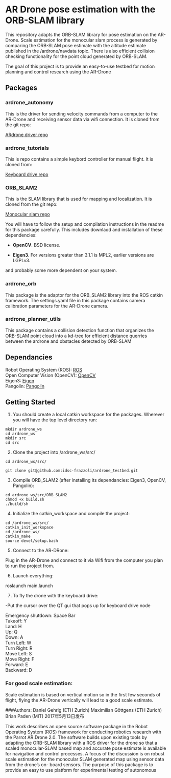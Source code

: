 # AR Drone pose estimation with the ORB-SLAM library
This repository adapts the ORB-SLAM library for pose estimation on the AR-Drone. Scale estimation for the monocular slam process is generated by comparing the ORB-SLAM pose estimate with the altitude estimate published in the /ardrone/navdata topic. There is also efficient collision checking functionality for the point cloud generated by ORB-SLAM. 

The goal of this project is to provide an easy-to-use testbed for motion planning and control research using the AR-Drone
## Packages

### ardrone_autonomy
This is the driver for sending velocity commands from a computer to the AR-Drone and receiving sensor data via wifi connection. It is cloned from the git repo:

[ARdrone driver repo](https://github.com/AutonomyLab/ardrone_autonomy) 

### ardrone_tutorials
This is repo contains a simple keybord controller for manual flight. It is cloned from:

[Keyboard drive repo](https://github.com/mikehamer/ardrone_tutorials)

### ORB_SLAM2
This is the SLAM library that is used for mapping and localization. It is cloned from the git repo:

[Monocular slam repo](https://github.com/raulmur/ORB_SLAM2) 

You will have to follow the setup and compilation instructions in the readme for this package carefully. This includes downlaod and installation of these dependencies:

* **OpenCV**.
BSD license.

* **Eigen3**.
For versions greater than 3.1.1 is MPL2, earlier versions are LGPLv3.

and probably some more dependent on your system.

### ardrone_orb
This package is the adaptor for the ORB_SLAM2 library into the ROS catkin framework. The settings.yaml file in this package contains camera calibration parameters for the AR-Drone camera. 

### ardrone_planner_utils
This package contains a collision detection function that organizes the ORB-SLAM point cloud into a kd-tree for efficient distance querries between the ardrone and obstacles detected by ORB-SLAM

## Dependancies
Robot Operating System (ROS): [ROS](http://wiki.ros.org/ROS/Installation)  
Open Computer Vision (OpenCV): [OpenCV](http://opencv.org)  
Eigen3: [Eigen](http://eigen.tuxfamily.org/index.php?title=Main_Page)  
Pangolin: [Pangolin](https://github.com/stevenlovegrove/Pangolin)  

## Getting Started

1) You should create a local catkin workspace for the packages. Wherever you will have the top level directory run:

```
mkdir ardrone_ws
cd ardrone_ws
mkdir src
cd src 
``` 

2) Clone the project into /ardrone_ws/src/ 

```
cd ardrone_ws/src/

git clone git@github.com:idsc-frazzoli/ardrone_testbed.git
```

3) Compile ORB_SLAM2 (after installing its dependancies: Eigen3, OpenCV, Pangolin):

```
cd ardrone_ws/src/ORB_SLAM2
chmod +x build.sh
./build/sh
```

4) Initialize the catkin_workspace and compile the project:

```
cd /ardrone_ws/src/
catkin_init_workspace
cd /ardrone_ws/
catkin_make
source devel/setup.bash
```

5) Connect to the AR-DRone:

Plug in the AR-Drone and connect to it via Wifi from the computer you plan to run the project from.

6) Launch everything:

roslaunch main.launch

7) To fly the drone with the keyboard drive:

-Put the cursor over the QT gui that pops up for keyboard drive node

Emergency shutdown: Space Bar  
   Takeoff: Y  
      Land: H  
        Up: Q  
      Down: A  
 Turn Left: W  
Turn Right: R  
 Move Left: S  
Move Right: F  
   Forward: E  
  Backward: D  

### For good scale estimation:  
Scale estimation is based on vertical motion so in the first few seconds of flight, flying the AR-Drone vertically will lead to a good scale estimate.

###Authors:
Daniel Gehrig (ETH Zurich)
Maximilian Göttgens (ETH Zurich)
Brian Paden (MIT)
2017年5月13日发布

This work describes an open source software package in the Robot Operating System (ROS) framework for conducting robotics research with the Parrot AR.Drone 2.0. The software builds upon existing tools by adapting the ORB-SLAM library with a ROS driver for the drone so that a scaled monocular-SLAM based map and accurate pose estimate
is available for navigation and control processes. A focus of the discussion is on robust scale estimation for the monocular SLAM generated map using sensor data from the drone’s on- board sensors. The purpose of this package is to provide an easy to use platform for experimental testing of autonomous
